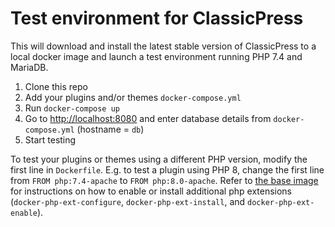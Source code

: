 # Test environment for ClassicPress

This will download and install the latest stable version of ClassicPress to a
local docker image and launch a test environment running PHP 7.4 and MariaDB.

1. Clone this repo
2. Add your plugins and/or themes `docker-compose.yml`
3. Run `docker-compose up`
4. Go to [http://localhost:8080](http://localhost:8080) and enter database details from `docker-compose.yml` (hostname = `db`)
5. Start testing

To test your plugins or themes using a different PHP version, modify the first
line in `Dockerfile`. E.g. to test a plugin using PHP 8, change the first line
from `FROM php:7.4-apache` to `FROM php:8.0-apache`. Refer to [the base
image](https://hub.docker.com/_/php) for instructions on how to enable or
install additional php extensions (`docker-php-ext-configure`,
`docker-php-ext-install`, and `docker-php-ext-enable`).
